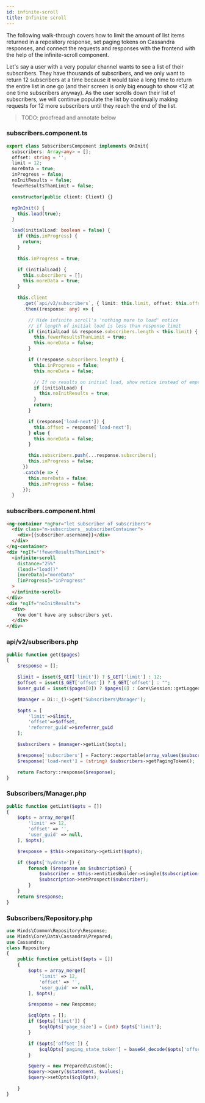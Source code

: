 ```yaml
---
id: infinite-scroll
title: Infinite scroll
---
```


The following walk-through covers how to limit the amount of list items returned in a repository response, set paging tokens on Cassandra responses, and connect the requests and responses with the frontend with the help of the infinite-scroll component.

Let's say a user with a very popular channel wants to see a list of their subscribers. They have thousands of subscribers, and we only want to return 12 subscribers at a time because it would take a long time to return the entire list in one go (and their screen is only big enough to show <12 at one time subscribers anyway). As the user scrolls down their list of subscribers, we will continue populate the list by continually making requests for 12 more subscribers until they reach the end of the list.

> TODO: proofread and annotate below

### subscribers.component.ts

```ts
export class SubscribersComponent implements OnInit{
  subscribers: Array<any> = [];
  offset: string = '';
  limit = 12;
  moreData = true;
  inProgress = false;
  noInitResults = false;
  fewerResultsThanLimit = false;

  constructor(public client: Client) {}

  ngOnInit() {
    this.load(true);
  }

  load(initialLoad: boolean = false) {
    if (this.inProgress) {
      return;
    }

    this.inProgress = true;

    if (initialLoad) {
      this.subscribers = [];
      this.moreData = true;
    }

    this.client
      .get(`api/v2/subscribers`, { limit: this.limit, offset: this.offset })
      .then((response: any) => {

        // Hide infinite scroll's 'nothing more to load' notice
        // if length of initial load is less than response limit
        if (initialLoad && response.subscribers.length < this.limit) {
          this.fewerResultsThanLimit = true;
          this.moreData = false;
        }

        if (!response.subscribers.length) {
          this.inProgress = false;
          this.moreData = false;

          // If no results on initial load, show notice instead of empty list
          if (initialLoad) {
            this.noInitResults = true;
          }
          return;
        }

        if (response['load-next']) {
          this.offset = response['load-next'];
        } else {
          this.moreData = false;
        }

        this.subscribers.push(...response.subscribers);
        this.inProgress = false;
      })
      .catch(e => {
        this.moreData = false;
        this.inProgress = false;
      });
  }
```

### subscribers.component.html

```html
<ng-container *ngFor="let subscriber of subscribers">
  <div class="m-subscribers__subscriberContainer">
    <div>{{subscriber.username}}</div>
  </div>
</ng-container>
<div *ngIf="!fewerResultsThanLimit">
  <infinite-scroll
    distance="25%"
    (load)="load()"
    [moreData]="moreData"
    [inProgress]="inProgress"
  >
  </infinite-scroll>
</div>
<div *ngIf="noInitResults">
  <div>
    You don't have any subscribers yet.
  </div>
</div>
```

### api/v2/subscribers.php

```php
public function get($pages)
{
    $response = [];

    $limit = isset($_GET['limit']) ? $_GET['limit'] : 12;
    $offset = isset($_GET['offset']) ? $_GET['offset'] : "";
    $user_guid = isset($pages[0]) ? $pages[0] : Core\Session::getLoggedInUser()->guid;

    $manager = Di::_()->get('Subscribers\Manager');

    $opts = [
        'limit'=>$limit,
        'offset'=>$offset,
        'referrer_guid'=>$referrer_guid
    ];

    $subscribers = $manager->getList($opts);

    $response['subscribers'] = Factory::exportable(array_values($subscribers->toArray()));
    $response['load-next'] = (string) $subscribers->getPagingToken();

    return Factory::response($response);
}
```

### Subscribers/Manager.php

```php
public function getList($opts = [])
{
    $opts = array_merge([
        'limit' => 12,
        'offset' => '',
        'user_guid' => null,
    ], $opts);

    $response = $this->repository->getList($opts);

    if ($opts['hydrate']) {
        foreach ($response as $subscription) {
            $subscriber = $this->entitiesBuilder->single($subscription->getSubscriberGuid());
            $subscription->setProspect($subscriber);
        }
    }
    return $response;
}
```

### Subscribers/Repository.php

```php
use Minds\Common\Repository\Response;
use Minds\Core\Data\Cassandra\Prepared;
use Cassandra;
class Repository
{
    public function getList($opts = [])
    {
        $opts = array_merge([
            'limit' => 12,
            'offset' => '',
            'user_guid' => null,
        ], $opts);

        $response = new Response;

        $cqlOpts = [];
        if ($opts['limit']) {
            $cqlOpts['page_size'] = (int) $opts['limit'];
        }

        if ($opts['offset']) {
            $cqlOpts['paging_state_token'] = base64_decode($opts['offset']);
        }

        $query = new Prepared\Custom();
        $query->query($statement, $values);
        $query->setOpts($cqlOpts);

    }
}
```
